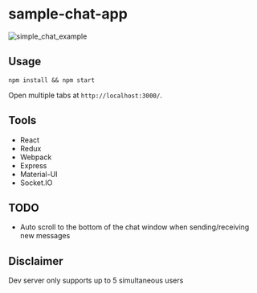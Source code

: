 # sample-chat-app

![simple_chat_example](https://cloud.githubusercontent.com/assets/7233925/22809007/f19d3d44-eef4-11e6-9f92-c708241fff0c.PNG)

## Usage
```
npm install && npm start
```

Open multiple tabs at `http://localhost:3000/`.

## Tools
- React
- Redux
- Webpack
- Express
- Material-UI
- Socket.IO

## TODO
- Auto scroll to the bottom of the chat window when sending/receiving new messages

## Disclaimer
Dev server only supports up to 5 simultaneous users

